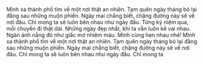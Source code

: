 Mình xa thành phố tìm về một nơi thật an nhiên.
Tạm quên ngày tháng bỏ lại đằng sau những muộn phiền.
Ngày mai chẳng biết, chặng đường này sẽ về nơi đâu.
Chỉ mong ta sẽ luôn bên nhau như ngày đầu.
Từng kỷ niệm qua, mỗi chuyến đi thật dài.
Những ngày đẹp nhất, khi ta vẫn luôn kề vai nhau.
Ngàn ánh nắng đó như giấc mơ nhiệm màu.
Mình cùng hẹn nhau nhé!
Mình xa thành phố tìm về một nơi thật an nhiên.
Tạm quên ngày tháng bỏ lại đằng sau những muộn phiền.
Ngày mai chẳng biết, chặng đường này sẽ về nơi đâu.
Chỉ mong ta sẽ luôn bên nhau như ngày đầu.
Chỉ mong ta